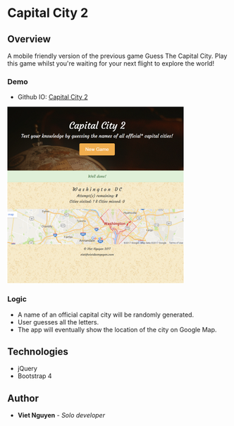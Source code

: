 # Capital City 2

## Overview
A mobile friendly version of the previous game Guess The Capital City. Play this game whilst you're waiting for your next flight to explore the world!

### Demo
* Github IO: [Capital City 2](https://nguyendviet.github.io/Capital-City-2/)
<img src="https://github.com/nguyendviet/Capital-City-2/blob/master/github.png" width="400"/>

### Logic
* A name of an official capital city will be randomly generated.
* User guesses all the letters.
* The app will eventually show the location of the city on Google Map.

## Technologies
* jQuery
* Bootstrap 4

## Author
* **Viet Nguyen** - *Solo developer*
